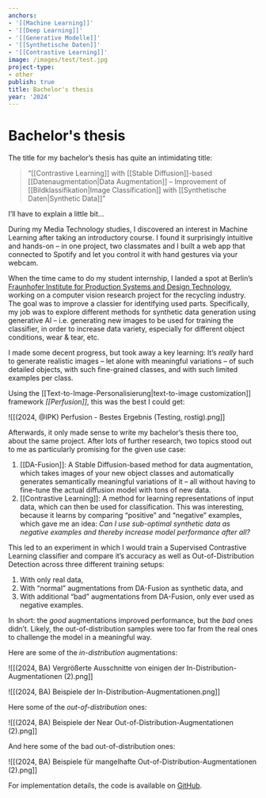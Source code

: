 ```yaml
---
anchors:
- '[[Machine Learning]]'
- '[[Deep Learning]]'
- '[[Generative Modelle]]'
- '[[Synthetische Daten]]'
- '[[Contrastive Learning]]'
image: /images/test/test.jpg
project-type:
- other
publish: true
title: Bachelor's thesis
year: '2024'
---
```

# Bachelor's thesis

The title for my bachelor’s thesis has quite an intimidating title:

>“[[Contrastive Learning]] with [[Stable Diffusion]]-based [[Datenaugmentation|Data Augmentation]] – Improvement of [[Bildklassifikation|Image Classification]] with [[Synthetische Daten|Synthetic Data]]”

I’ll have to explain a little bit…

During my Media Technology studies, I discovered an interest in Machine Learning after taking an introductory course. I found it surprisingly intuitive and hands-on – in one project, two classmates and I built a web app that connected to Spotify and let you control it with hand gestures via your webcam.

When the time came to do my student internship, I landed a spot at Berlin’s [Fraunhofer Institute for Production Systems and Design Technology](https://www.ipk.fraunhofer.de/en.html), working on a computer vision research project for the recycling industry. The goal was to improve a classier for identifying used parts. Specifically, my job was to explore different methods for synthetic data generation using generative AI – i.e. generating new images to be used for training the classifier, in order to increase data variety, especially for different object conditions, wear & tear, etc.

I made some decent progress, but took away a key learning: It’s *really* hard to generate realistic images – let alone with meaningful variations – of such detailed objects, with such fine-grained classes, and with such limited examples per class.

Using the [[Text-to-Image-Personalisierung|text-to-image customization]] framework *[[Perfusion]]*, this was the best I could get:

![[(2024, @IPK) Perfusion - Bestes Ergebnis (Testing, rostig).png]]

Afterwards, it only made sense to write my bachelor’s thesis there too, about the same project. After lots of further research, two topics stood out to me as particularly promising for the given use case:

1. [[DA-Fusion]]: A Stable Diffusion-based method for data augmentation, which takes images of your new object classes and automatically generates semantically meaningful variations of it – all without having to fine-tune the actual diffusion model with tons of new data.
2. [[Contrastive Learning]]: A method for learning representations of input data, which can then be used for classification. This was interesting, because it learns by comparing “positive” and “negative” examples, which gave me an idea: *Can I use sub-optimal synthetic data as negative examples and thereby increase model performance after all?*

This led to an experiment in which I would train a Supervised Contrastive Learning classifier and compare it’s accuracy as well as Out-of-Distribution Detection across three different training setups:

1) With only real data,
2) With “normal” augmentations from DA-Fusion as synthetic data, and
3) With additional “bad” augmentations from DA-Fusion, only ever used as negative examples.

In short: the _good_ augmentations improved performance, but the _bad_ ones didn’t. Likely, the out-of-distribution samples were too far from the real ones to challenge the model in a meaningful way.

Here are some of the *in-distribution* augmentations:

![[(2024, BA) Vergrößerte Ausschnitte von einigen der In-Distribution-Augmentationen (2).png]]

![[(2024, BA) Beispiele der In-Distribution-Augmentationen.png]]

Here some of the *out-of-distribution* ones:

![[(2024, BA) Beispiele der Near Out-of-Distribution-Augmentationen (2).png]]

And here some of the bad out-of-distribution ones:

![[(2024, BA) Beispiele für mangelhafte Out-of-Distribution-Augmentationen (2).png]]

For implementation details, the code is available on [GitHub](https://github.com/paulinprogress/BA-Synthetic-Data).